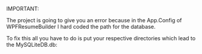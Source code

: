IMPORTANT:

The project is going to give you an error because in the App.Config of WPFResumeBuilder I hard coded the path for the database. 

To fix this all you have to do is put your respective directories which lead to the
MySQLiteDB.db:

<connectionStrings>
	<add name="MyDB" connectionString="Data Source=C:\Users\carlo\Desktop\Please Work\WPFResumerBuilder\FunWithDBSQLite\FunWithDBSQLite\bin\Debug\MySQLiteDB.db"/>
</connectionStrings>



<connectionStrings>
	<add name="MyDB" connectionString="Data Source=C:Enter your corresponding
directories\WPFResumerBuilder\FunWithDBSQLite\FunWithDBSQLite\bin\Debug\MySQLiteDB.db"/>
</connectionStrings>
